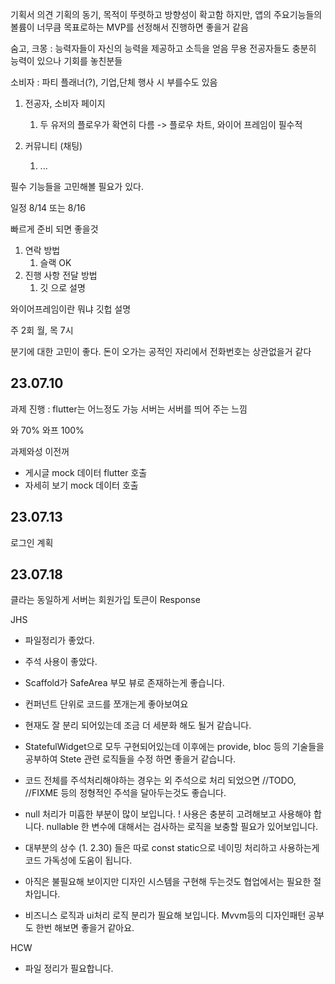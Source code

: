 
기획서 의견 
기획의 동기, 목적이 뚜렷하고 방향성이 확고함
하지만, 앱의 주요기능들의 볼륨이 너무큼 목표로하는 MVP를 선정해서 진행하면 좋을거 같음

숨고, 크몽 : 능력자들이 자신의 능력을 제공하고 소득을 얻음
	무용 전공자들도 충분히 능력이 있으나 기회를 놓친분들 


소비자 : 파티 플래너(?), 기업,단체 행사 시 부를수도 있음

1. 전공자, 소비자 페이지 
	1. 두 유저의 플로우가 확연히 다름 -> 플로우 차트, 와이어 프레임이 필수적

1. 커뮤니티 (채팅)
	1. ...

필수 기능들을 고민해볼 필요가 있다.

일정 
8/14 또는 8/16

빠르게 준비 되면 좋을것
1. 연락 방법
	1. 슬랙 OK
2. 진행 사항 전달 방법
	1. 깃 으로 설명 


와이어프레임이란 뭐냐
깃헙 설명 

주 2회
월, 목 7시


분기에 대한 고민이 좋다.
돈이 오가는 공적인 자리에서 전화번호는 상관없을거 같다

## 23.07.10
과제 진행 :
	flutter는 어느정도 가능
	서버는 서버를 띄어 주는 느낌

와 70%
와프 100% 

과제와성 이전꺼
- 게시글 mock 데이터 flutter 호출
- 자세히 보기 mock 데이터 호출


## 23.07.13
로그인 계획


## 23.07.18
클라는 동일하게
서버는 회원가입 
 토큰이 Response


JHS
- 파일정리가 좋았다.
- 주석 사용이 좋았다.

- Scaffold가 SafeArea 부모 뷰로 존재하는게 좋습니다.
- 컨퍼넌트 단위로 코드를 쪼개는게 좋아보여요
- 현재도 잘 분리 되어있는데 조금 더 세분화 해도 될거 같습니다. 
- StatefulWidget으로 모두 구현되어있는데 이후에는 provide, bloc 등의 기술들을 공부하여 Stete 관련 로직들을 수정 하면 좋을거 같습니다.
- 코드 전체를 주석처리해야하는 경우는 외 주석으로 처리 되었으면 //TODO, //FIXME 등의 정형적인 주석을 달아두는것도 좋습니다.
- null 처리가 미흡한 부분이 많이 보입니다. ! 사용은 충분히 고려해보고 사용해야 합니다. nullable 한 변수에 대해서는 검사하는 로직을 보충할 필요가 있어보입니다.
- 대부분의 상수 (1. 2.30) 들은 따로 const static으로 네이밍 처리하고 사용하는게 코드 가독성에 도움이 됩니다.
- 아직은 불필요해 보이지만 디자인 시스템을 구현해 두는것도 협업에서는 필요한 절차입니다.
- 비즈니스 로직과 ui처리 로직 분리가 필요해 보입니다. Mvvm등의 디자인패턴 공부도 한번 해보면 좋을거 같아요.

HCW
- 파일 정리가 필요합니다.